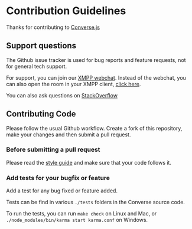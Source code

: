 # Contribution Guidelines

Thanks for contributing to [Converse.js](https://conversejs.org)

## Support questions

The Github issue tracker is used for bug reports and feature requests, not for general tech support.

For support, you can join our [XMPP webchat](https://inverse.chat/#converse/room?jid=discuss@conference.conversejs.org).
Instead of the webchat, you can also open the room in your XMPP client, [click here](xmpp://discuss@conference.conversejs.org?join).

You can also ask questions on [StackOverflow](https://stackoverflow.com/questions/tagged/converse.js)

## Contributing Code

Please follow the usual Github workflow. Create a fork of this repository, make your changes and then submit a pull request.

### Before submitting a pull request

Please read the [style guide](https://conversejs.org/docs/html/style_guide.html) and make sure that your code follows it.

### Add tests for your bugfix or feature

Add a test for any bug fixed or feature added.

Tests can be find in various `./tests` folders in the Converse source code.

To run the tests, you can run `make check` on Linux and Mac, or `./node_modules/bin/karma start karma.conf` on Windows.
